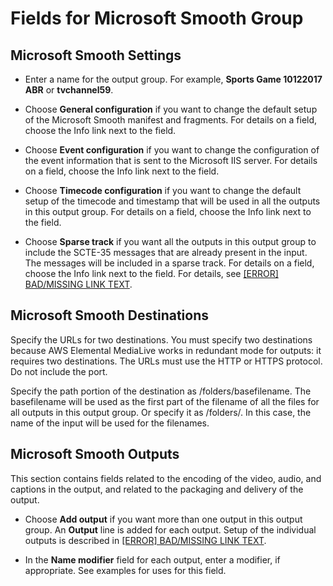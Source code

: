 # Fields for Microsoft Smooth Group<a name="smooth-group-fields"></a>

## Microsoft Smooth Settings<a name="smooth-settings"></a>

+ Enter a name for the output group\. For example, **Sports Game 10122017 ABR** or **tvchannel59**\.

+ Choose **General configuration** if you want to change the default setup of the Microsoft Smooth manifest and fragments\. For details on a field, choose the Info link next to the field\.

+ Choose **Event configuration** if you want to change the configuration of the event information that is sent to the Microsoft IIS server\. For details on a field, choose the Info link next to the field\.

+ Choose **Timecode configuration** if you want to change the default setup of the timecode and timestamp that will be used in all the outputs in this output group\. For details on a field, choose the Info link next to the field\.

+ Choose **Sparse track** if you want all the outputs in this output group to include the SCTE\-35 messages that are already present in the input\. The messages will be included in a sparse track\. For details on a field, choose the Info link next to the field\. For details, see [[ERROR] BAD/MISSING LINK TEXT](scte-35-message-processing.md)\.

## Microsoft Smooth Destinations<a name="smooth-destinations"></a>

Specify the URLs for two destinations\. You must specify two destinations because AWS Elemental MediaLive works in redundant mode for outputs: it requires two destinations\. The URLs must use the HTTP or HTTPS protocol\. Do not include the port\. 

Specify the path portion of the destination as /folders/basefilename\. The basefilename will be used as the first part of the filename of all the files for all outputs in this output group\. Or specify it as /folders/\. In this case, the name of the input will be used for the filenames\. 

## Microsoft Smooth Outputs<a name="smooth-outputs"></a>

This section contains fields related to the encoding of the video, audio, and captions in the output, and related to the packaging and delivery of the output\. 

+ Choose **Add output** if you want more than one output in this output group\. An **Output** line is added for each output\. Setup of the individual outputs is described in [[ERROR] BAD/MISSING LINK TEXT](creating-a-channel-step5.md)\.

+ In the **Name modifier** field for each output, enter a modifier, if appropriate\. See examples for uses for this field\.